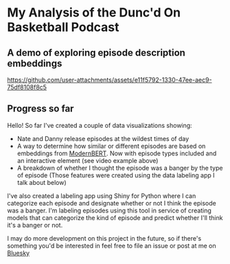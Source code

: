 # My Analysis of the Dunc'd On Basketball Podcast

## A demo of exploring episode description embeddings

https://github.com/user-attachments/assets/e11f5792-1330-47ee-aec9-75df8108f8c5

## Progress so far

Hello! So far I've created a couple of data visualizations showing:
- Nate and Danny release episodes at the wildest times of day
- A way to determine how similar or different episodes are based on embeddings from [ModernBERT](https://huggingface.co/blog/modernbert). Now with episode types included and an interactive element (see video example above)
- A breakdown of whether I thought the episode was a banger by the type of episode (Those features were created using the data labeling app I talk about below)

I've also created a labeling app using Shiny for Python where I can categorize each episode and designate whether or not I think the episode was a banger. I'm labeling episodes using this tool in service of creating models that can categorize the kind of episode and predict whether I'll think it's a banger or not.

I may do more development on this project in the future, so if there's something you'd be interested in feel free to file an issue or post at me on [Bluesky](https://bsky.app/profile/mcmullarkey.bsky.social)